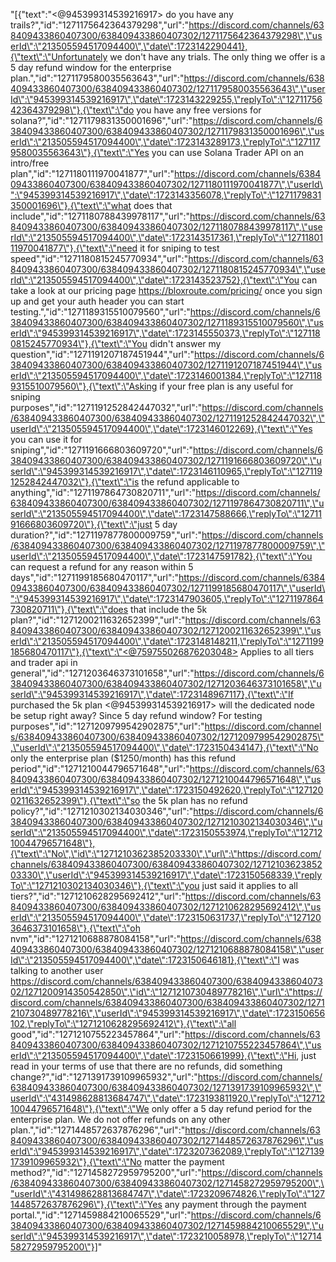 "[{\"text\":\"<@945399314539216917> do you have any trails?\",\"id\":\"1271175642364379298\",\"url\":\"https://discord.com/channels/638409433860407300/638409433860407302/1271175642364379298\",\"userId\":\"213505594517094400\",\"date\":1723142290441},{\"text\":\"Unfortunately we don't have any trials. The only thing we offer is a 5 day refund window for the enterprise plan.\",\"id\":\"1271179580035563643\",\"url\":\"https://discord.com/channels/638409433860407300/638409433860407302/1271179580035563643\",\"userId\":\"945399314539216917\",\"date\":1723143229255,\"replyTo\":\"1271175642364379298\"},{\"text\":\"do you have any free versions for solana?\",\"id\":\"1271179831350001696\",\"url\":\"https://discord.com/channels/638409433860407300/638409433860407302/1271179831350001696\",\"userId\":\"213505594517094400\",\"date\":1723143289173,\"replyTo\":\"1271179580035563643\"},{\"text\":\"Yes you can use Solana Trader API on an intro/free plan\",\"id\":\"1271180111970041877\",\"url\":\"https://discord.com/channels/638409433860407300/638409433860407302/1271180111970041877\",\"userId\":\"945399314539216917\",\"date\":1723143356078,\"replyTo\":\"1271179831350001696\"},{\"text\":\"what does that include\",\"id\":\"1271180788439978117\",\"url\":\"https://discord.com/channels/638409433860407300/638409433860407302/1271180788439978117\",\"userId\":\"213505594517094400\",\"date\":1723143517361,\"replyTo\":\"1271180111970041877\"},{\"text\":\"need it for sniping to test speed\",\"id\":\"1271180815245770934\",\"url\":\"https://discord.com/channels/638409433860407300/638409433860407302/1271180815245770934\",\"userId\":\"213505594517094400\",\"date\":1723143523752},{\"text\":\"You can take a look at our pricing page https://bloxroute.com/pricing/ once you sign up and get your auth header you can start testing.\",\"id\":\"1271189315510079560\",\"url\":\"https://discord.com/channels/638409433860407300/638409433860407302/1271189315510079560\",\"userId\":\"945399314539216917\",\"date\":1723145550373,\"replyTo\":\"1271180815245770934\"},{\"text\":\"You didn't answer my question\",\"id\":\"1271191207187451944\",\"url\":\"https://discord.com/channels/638409433860407300/638409433860407302/1271191207187451944\",\"userId\":\"213505594517094400\",\"date\":1723146001384,\"replyTo\":\"1271189315510079560\"},{\"text\":\"Asking if your free plan is any useful for sniping purposes\",\"id\":\"1271191252842447032\",\"url\":\"https://discord.com/channels/638409433860407300/638409433860407302/1271191252842447032\",\"userId\":\"213505594517094400\",\"date\":1723146012269},{\"text\":\"Yes you can use it for sniping\",\"id\":\"1271191666803609720\",\"url\":\"https://discord.com/channels/638409433860407300/638409433860407302/1271191666803609720\",\"userId\":\"945399314539216917\",\"date\":1723146110965,\"replyTo\":\"1271191252842447032\"},{\"text\":\"is the refund applicable to anything\",\"id\":\"1271197864730820711\",\"url\":\"https://discord.com/channels/638409433860407300/638409433860407302/1271197864730820711\",\"userId\":\"213505594517094400\",\"date\":1723147588666,\"replyTo\":\"1271191666803609720\"},{\"text\":\"just 5 day duration?\",\"id\":\"1271197877800009759\",\"url\":\"https://discord.com/channels/638409433860407300/638409433860407302/1271197877800009759\",\"userId\":\"213505594517094400\",\"date\":1723147591782},{\"text\":\"You can request a refund for any reason within 5 days\",\"id\":\"1271199185680470117\",\"url\":\"https://discord.com/channels/638409433860407300/638409433860407302/1271199185680470117\",\"userId\":\"945399314539216917\",\"date\":1723147903605,\"replyTo\":\"1271197864730820711\"},{\"text\":\"does that include the 5k plan?\",\"id\":\"1271200211632652399\",\"url\":\"https://discord.com/channels/638409433860407300/638409433860407302/1271200211632652399\",\"userId\":\"213505594517094400\",\"date\":1723148148211,\"replyTo\":\"1271199185680470117\"},{\"text\":\"<@759755026876203048> Applies to all tiers and trader api in general\",\"id\":\"1271203646373101658\",\"url\":\"https://discord.com/channels/638409433860407300/638409433860407302/1271203646373101658\",\"userId\":\"945399314539216917\",\"date\":1723148967117},{\"text\":\"If purchased the 5k plan <@945399314539216917> will the dedicated node be setup right away? Since 5 day refund window? For testing purposes\",\"id\":\"1271209799542902875\",\"url\":\"https://discord.com/channels/638409433860407300/638409433860407302/1271209799542902875\",\"userId\":\"213505594517094400\",\"date\":1723150434147},{\"text\":\"No only the enterprise plan ($1250/month) has this refund period\",\"id\":\"1271210044796571648\",\"url\":\"https://discord.com/channels/638409433860407300/638409433860407302/1271210044796571648\",\"userId\":\"945399314539216917\",\"date\":1723150492620,\"replyTo\":\"1271200211632652399\"},{\"text\":\"so the 5k plan has no refund policy?\",\"id\":\"1271210302134030346\",\"url\":\"https://discord.com/channels/638409433860407300/638409433860407302/1271210302134030346\",\"userId\":\"213505594517094400\",\"date\":1723150553974,\"replyTo\":\"1271210044796571648\"},{\"text\":\"No\",\"id\":\"1271210362385203330\",\"url\":\"https://discord.com/channels/638409433860407300/638409433860407302/1271210362385203330\",\"userId\":\"945399314539216917\",\"date\":1723150568339,\"replyTo\":\"1271210302134030346\"},{\"text\":\"you just said it applies to all tiers?\",\"id\":\"1271210628295692412\",\"url\":\"https://discord.com/channels/638409433860407300/638409433860407302/1271210628295692412\",\"userId\":\"213505594517094400\",\"date\":1723150631737,\"replyTo\":\"1271203646373101658\"},{\"text\":\"oh nvm\",\"id\":\"1271210688878084158\",\"url\":\"https://discord.com/channels/638409433860407300/638409433860407302/1271210688878084158\",\"userId\":\"213505594517094400\",\"date\":1723150646181},{\"text\":\"I was talking to another user https://discord.com/channels/638409433860407300/638409433860407302/1271200914350542850\",\"id\":\"1271210730489778216\",\"url\":\"https://discord.com/channels/638409433860407300/638409433860407302/1271210730489778216\",\"userId\":\"945399314539216917\",\"date\":1723150656102,\"replyTo\":\"1271210628295692412\"},{\"text\":\"all good\",\"id\":\"1271210755223457864\",\"url\":\"https://discord.com/channels/638409433860407300/638409433860407302/1271210755223457864\",\"userId\":\"213505594517094400\",\"date\":1723150661999},{\"text\":\"Hi, just read in your terms of use that there are no refunds, did something change?\",\"id\":\"1271391739109965932\",\"url\":\"https://discord.com/channels/638409433860407300/638409433860407302/1271391739109965932\",\"userId\":\"431498628813684747\",\"date\":1723193811920,\"replyTo\":\"1271210044796571648\"},{\"text\":\"We only offer a 5 day refund period for the enterprise plan. We do not offer refunds on any other plan.\",\"id\":\"1271448572637876296\",\"url\":\"https://discord.com/channels/638409433860407300/638409433860407302/1271448572637876296\",\"userId\":\"945399314539216917\",\"date\":1723207362089,\"replyTo\":\"1271391739109965932\"},{\"text\":\"No matter the payment method?\",\"id\":\"1271458272959795200\",\"url\":\"https://discord.com/channels/638409433860407300/638409433860407302/1271458272959795200\",\"userId\":\"431498628813684747\",\"date\":1723209674826,\"replyTo\":\"1271448572637876296\"},{\"text\":\"Yes any payment through the payment portal.\",\"id\":\"1271459884210065529\",\"url\":\"https://discord.com/channels/638409433860407300/638409433860407302/1271459884210065529\",\"userId\":\"945399314539216917\",\"date\":1723210058978,\"replyTo\":\"1271458272959795200\"}]"